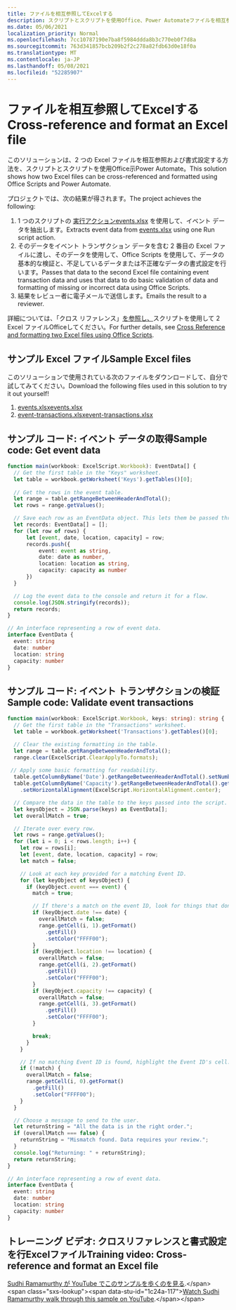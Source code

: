 ```yaml
---
title: ファイルを相互参照してExcelする
description: スクリプトとスクリプトを使用Office、Power Automateファイルを相互参照して書式設定するExcelします。
ms.date: 05/06/2021
localization_priority: Normal
ms.openlocfilehash: 7cc10787190e7ba8f5984ddda8b3c770eb0f7d8a
ms.sourcegitcommit: 763d341857bcb209b2f2c278a82fdb63d0e18f0a
ms.translationtype: MT
ms.contentlocale: ja-JP
ms.lasthandoff: 05/08/2021
ms.locfileid: "52285907"
---
```

# <a name="cross-reference-and-format-an-excel-file"></a><span data-ttu-id="1c24a-103">ファイルを相互参照してExcelする</span><span class="sxs-lookup"><span data-stu-id="1c24a-103">Cross-reference and format an Excel file</span></span>

<span data-ttu-id="1c24a-104">このソリューションは、2 つの Excel ファイルを相互参照および書式設定する方法を、スクリプトとスクリプトを使用Office示Power Automate。</span><span class="sxs-lookup"><span data-stu-id="1c24a-104">This solution shows how two Excel files can be cross-referenced and formatted using Office Scripts and Power Automate.</span></span>

<span data-ttu-id="1c24a-105">プロジェクトでは、次の結果が得されます。</span><span class="sxs-lookup"><span data-stu-id="1c24a-105">The project achieves the following:</span></span>

1. <span data-ttu-id="1c24a-106">1 つのスクリプトの <a href="events.xlsx"> 実行アクションevents.xlsx</a> を使用して、イベント データを抽出します。</span><span class="sxs-lookup"><span data-stu-id="1c24a-106">Extracts event data from <a href="events.xlsx">events.xlsx</a> using one Run script action.</span></span>
1. <span data-ttu-id="1c24a-107">そのデータをイベント トランザクション データを含む 2 番目の Excel ファイルに渡し、そのデータを使用して、Office Scripts を使用して、データの基本的な検証と、不足しているデータまたは不正確なデータの書式設定を行います。</span><span class="sxs-lookup"><span data-stu-id="1c24a-107">Passes that data to the second Excel file containing event transaction data and uses that data to do basic validation of data and formatting of missing or incorrect data using Office Scripts.</span></span>
1. <span data-ttu-id="1c24a-108">結果をレビュー者に電子メールで送信します。</span><span class="sxs-lookup"><span data-stu-id="1c24a-108">Emails the result to a reviewer.</span></span>

<span data-ttu-id="1c24a-109">詳細については、「クロス リファレンス」[を参照し、](https://powerusers.microsoft.com/t5/Power-Automate-Cookbook/Cross-Reference-and-formatting-two-Excel-files-using-Office/td-p/728535)スクリプトを使用して 2 Excel ファイルOfficeしてください。</span><span class="sxs-lookup"><span data-stu-id="1c24a-109">For further details, see [Cross Reference and formatting two Excel files using Office Scripts](https://powerusers.microsoft.com/t5/Power-Automate-Cookbook/Cross-Reference-and-formatting-two-Excel-files-using-Office/td-p/728535).</span></span>

## <a name="sample-excel-files"></a><span data-ttu-id="1c24a-110">サンプル Excel ファイル</span><span class="sxs-lookup"><span data-stu-id="1c24a-110">Sample Excel files</span></span>

<span data-ttu-id="1c24a-111">このソリューションで使用されている次のファイルをダウンロードして、自分で試してみてください。</span><span class="sxs-lookup"><span data-stu-id="1c24a-111">Download the following files used in this solution to try it out yourself!</span></span>

1. <span data-ttu-id="1c24a-112"><a href="events.xlsx">events.xlsx</a></span><span class="sxs-lookup"><span data-stu-id="1c24a-112"><a href="events.xlsx">events.xlsx</a></span></span>
1. <span data-ttu-id="1c24a-113"><a href="event-transactions.xlsx">event-transactions.xlsx</a></span><span class="sxs-lookup"><span data-stu-id="1c24a-113"><a href="event-transactions.xlsx">event-transactions.xlsx</a></span></span>

## <a name="sample-code-get-event-data"></a><span data-ttu-id="1c24a-114">サンプル コード: イベント データの取得</span><span class="sxs-lookup"><span data-stu-id="1c24a-114">Sample code: Get event data</span></span>

```TypeScript
function main(workbook: ExcelScript.Workbook): EventData[] {
  // Get the first table in the "Keys" worksheet.
  let table = workbook.getWorksheet('Keys').getTables()[0];
  
  // Get the rows in the event table.
  let range = table.getRangeBetweenHeaderAndTotal();
  let rows = range.getValues();

  // Save each row as an EventData object. This lets them be passed through Power Automate.
  let records: EventData[] = [];
  for (let row of rows) {
      let [event, date, location, capacity] = row;
      records.push({
          event: event as string,
          date: date as number, 
          location: location as string,
          capacity: capacity as number
      })
  }

  // Log the event data to the console and return it for a flow.
  console.log(JSON.stringify(records));
  return records;
}

// An interface representing a row of event data.
interface EventData {
  event: string
  date: number
  location: string
  capacity: number
}
```

## <a name="sample-code-validate-event-transactions"></a><span data-ttu-id="1c24a-115">サンプル コード: イベント トランザクションの検証</span><span class="sxs-lookup"><span data-stu-id="1c24a-115">Sample code: Validate event transactions</span></span>

```TypeScript
function main(workbook: ExcelScript.Workbook, keys: string): string {
  // Get the first table in the "Transactions" worksheet.
  let table = workbook.getWorksheet('Transactions').getTables()[0];

  // Clear the existing formatting in the table.
  let range = table.getRangeBetweenHeaderAndTotal();
  range.clear(ExcelScript.ClearApplyTo.formats);
    
 // Apply some basic formatting for readability.
  table.getColumnByName('Date').getRangeBetweenHeaderAndTotal().setNumberFormatLocal("yyyy-mm-dd;@");
  table.getColumnByName('Capacity').getRangeBetweenHeaderAndTotal().getFormat()
    .setHorizontalAlignment(ExcelScript.HorizontalAlignment.center);

  // Compare the data in the table to the keys passed into the script.
  let keysObject = JSON.parse(keys) as EventData[];
  let overallMatch = true;

  // Iterate over every row.
  let rows = range.getValues();
  for (let i = 0; i < rows.length; i++) {
    let row = rows[i];
    let [event, date, location, capacity] = row;
    let match = false;

    // Look at each key provided for a matching Event ID.
    for (let keyObject of keysObject) {
      if (keyObject.event === event) {
        match = true;

        // If there's a match on the event ID, look for things that don't match and highlight them.
        if (keyObject.date !== date) {
          overallMatch = false;
          range.getCell(i, 1).getFormat()
            .getFill()
            .setColor("FFFF00");
        }
        if (keyObject.location !== location) {
          overallMatch = false;
          range.getCell(i, 2).getFormat()
            .getFill()
            .setColor("FFFF00");
        }
        if (keyObject.capacity !== capacity) {
          overallMatch = false;
          range.getCell(i, 3).getFormat()
            .getFill()
            .setColor("FFFF00");
        }

        break;
      }
    }

    // If no matching Event ID is found, highlight the Event ID's cell.
    if (!match) {
      overallMatch = false;
      range.getCell(i, 0).getFormat()
        .getFill()
        .setColor("FFFF00");      
    }  
  }

  // Choose a message to send to the user.
  let returnString = "All the data is in the right order.";
  if (overallMatch === false) {
    returnString = "Mismatch found. Data requires your review.";
  }
  console.log("Returning: " + returnString);
  return returnString;
}

// An interface representing a row of event data.
interface EventData {
  event: string
  date: number
  location: string
  capacity: number
}
```

## <a name="training-video-cross-reference-and-format-an-excel-file"></a><span data-ttu-id="1c24a-116">トレーニング ビデオ: クロスリファレンスと書式設定を行Excelファイル</span><span class="sxs-lookup"><span data-stu-id="1c24a-116">Training video: Cross-reference and format an Excel file</span></span>

<span data-ttu-id="1c24a-117">[Sudhi Ramamurthy が YouTube でこのサンプルを歩くのを見る](https://youtu.be/dVwqBf483qo").</span><span class="sxs-lookup"><span data-stu-id="1c24a-117">[Watch Sudhi Ramamurthy walk through this sample on YouTube](https://youtu.be/dVwqBf483qo").</span></span>

